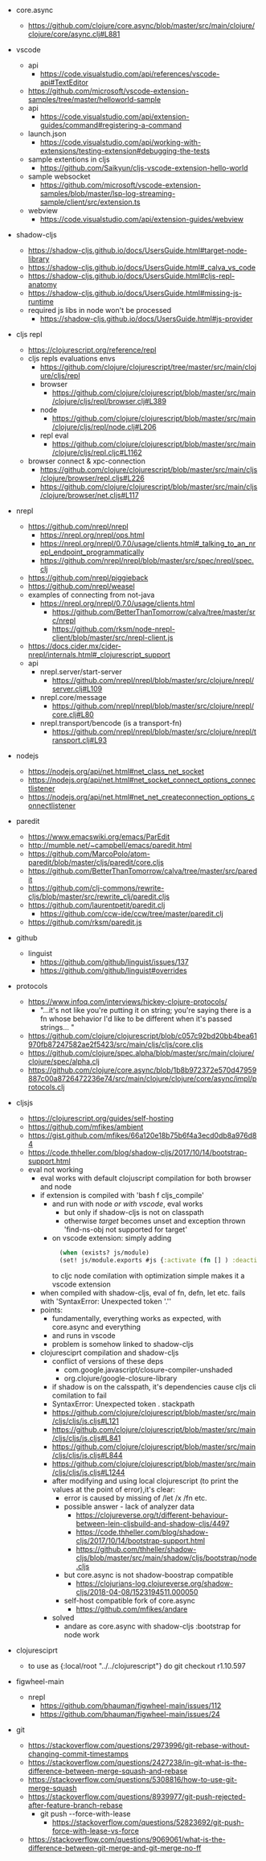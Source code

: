 
- core.async
  - https://github.com/clojure/core.async/blob/master/src/main/clojure/clojure/core/async.clj#L881

- vscode
  - api 
    - https://code.visualstudio.com/api/references/vscode-api#TextEditor
  - https://github.com/microsoft/vscode-extension-samples/tree/master/helloworld-sample
  - api
    - https://code.visualstudio.com/api/extension-guides/command#registering-a-command
  - launch.json
    - https://code.visualstudio.com/api/working-with-extensions/testing-extension#debugging-the-tests
  - sample extentions in cljs
    - https://github.com/Saikyun/cljs-vscode-extension-hello-world
  - sample websocket
    - https://github.com/microsoft/vscode-extension-samples/blob/master/lsp-log-streaming-sample/client/src/extension.ts
  - webview
    - https://code.visualstudio.com/api/extension-guides/webview

- shadow-cljs
  - https://shadow-cljs.github.io/docs/UsersGuide.html#target-node-library
  - https://shadow-cljs.github.io/docs/UsersGuide.html#_calva_vs_code
  - https://shadow-cljs.github.io/docs/UsersGuide.html#cljs-repl-anatomy
  - https://shadow-cljs.github.io/docs/UsersGuide.html#missing-js-runtime
  - required js libs in node won't be processed
    - https://shadow-cljs.github.io/docs/UsersGuide.html#js-provider

- cljs repl
  - https://clojurescript.org/reference/repl
  - cljs repls evaluations envs 
    - https://github.com/clojure/clojurescript/tree/master/src/main/clojure/cljs/repl
    - browser 
      - https://github.com/clojure/clojurescript/blob/master/src/main/clojure/cljs/repl/browser.clj#L389
    - node 
      - https://github.com/clojure/clojurescript/blob/master/src/main/clojure/cljs/repl/node.clj#L206
    - repl eval
      - https://github.com/clojure/clojurescript/blob/master/src/main/clojure/cljs/repl.cljc#L1162
  - browser connect & xpc-connection 
    - https://github.com/clojure/clojurescript/blob/master/src/main/cljs/clojure/browser/repl.cljs#L226
    - https://github.com/clojure/clojurescript/blob/master/src/main/cljs/clojure/browser/net.cljs#L117

- nrepl
  - https://github.com/nrepl/nrepl
    - https://nrepl.org/nrepl/ops.html
    - https://nrepl.org/nrepl/0.7.0/usage/clients.html#_talking_to_an_nrepl_endpoint_programmatically
    - https://github.com/nrepl/nrepl/blob/master/src/spec/nrepl/spec.clj
  - https://github.com/nrepl/piggieback
  - https://github.com/nrepl/weasel
  - examples of connecting from not-java
    - https://nrepl.org/nrepl/0.7.0/usage/clients.html
      - https://github.com/BetterThanTomorrow/calva/tree/master/src/nrepl
      - https://github.com/rksm/node-nrepl-client/blob/master/src/nrepl-client.js
  - https://docs.cider.mx/cider-nrepl/internals.html#_clojurescript_support
  - api
    - nrepl.server/start-server
      - https://github.com/nrepl/nrepl/blob/master/src/clojure/nrepl/server.clj#L109
    - nrepl.core/message
      - https://github.com/nrepl/nrepl/blob/master/src/clojure/nrepl/core.clj#L80
    - nrepl.transport/bencode (is a transport-fn)
      - https://github.com/nrepl/nrepl/blob/master/src/clojure/nrepl/transport.clj#L93

- nodejs
  - https://nodejs.org/api/net.html#net_class_net_socket
  - https://nodejs.org/api/net.html#net_socket_connect_options_connectlistener
  - https://nodejs.org/api/net.html#net_net_createconnection_options_connectlistener

- paredit
  - https://www.emacswiki.org/emacs/ParEdit
  - http://mumble.net/~campbell/emacs/paredit.html
  - https://github.com/MarcoPolo/atom-paredit/blob/master/cljs/paredit/core.cljs
  - https://github.com/BetterThanTomorrow/calva/tree/master/src/paredit
  - https://github.com/clj-commons/rewrite-cljs/blob/master/src/rewrite_clj/paredit.cljs
  - https://github.com/laurentpetit/paredit.clj
    - https://github.com/ccw-ide/ccw/tree/master/paredit.clj
  - https://github.com/rksm/paredit.js

- github
  - linguist
    - https://github.com/github/linguist/issues/137
    - https://github.com/github/linguist#overrides

- protocols
  - https://www.infoq.com/interviews/hickey-clojure-protocols/
    - "...it's not like you're putting it on string; you're saying there is a fn whose behavior I'd like to be different when it's passed strings... "
  - https://github.com/clojure/clojurescript/blob/c057c92bd20bb4bea61970fb87247582ae2f5423/src/main/cljs/cljs/core.cljs
  - https://github.com/clojure/spec.alpha/blob/master/src/main/clojure/clojure/spec/alpha.clj
  - https://github.com/clojure/core.async/blob/1b8b972372e570d47959887c00a8726472236e74/src/main/clojure/clojure/core/async/impl/protocols.clj


- cljsjs
  - https://clojurescript.org/guides/self-hosting
  - https://github.com/mfikes/ambient
  - https://gist.github.com/mfikes/66a120e18b75b6f4a3ecd0db8a976d84
  - https://code.thheller.com/blog/shadow-cljs/2017/10/14/bootstrap-support.html
  - eval not working
    - eval works with default clojuscript compilation for both browser and node
    - if extension is compiled with 'bash f cljs_compile' 
      - and run with node *or with vscode*, eval works
        - but only if shadow-cljs is not on classpath
        - otherwise *target* becomes unset and exception thrown 'find-ns-obj not supported for target'
      - on vscode extension: simply adding 
        ```clojure
          (when (exists? js/module)
          (set! js/module.exports #js {:activate (fn [] ) :deactivate (fn [] )} )
        ```
        to cljc node comilation with optimization simple makes it a vscode extension 
    - when compiled with shadow-cljs, eval of fn, defn, let etc. fails with 'SyntaxError: Unexpected token '.''
    - points:
      - fundamentally, everything works as expected, with core.async and everything
      - and runs in vscode
      - problem is somehow linked to shadow-cljs
    - clojuresciprt compilation and shadow-cljs 
      - conflict of versions of these deps
        - com.google.javascript/closure-compiler-unshaded
        - org.clojure/google-closure-library
      - if shadow is on the calsspath, it's dependencies cause cljs cli comilation to fail
      - SyntaxError: Unexpected token .   stackpath
      - https://github.com/clojure/clojurescript/blob/master/src/main/cljs/cljs/js.cljs#L121
      - https://github.com/clojure/clojurescript/blob/master/src/main/cljs/cljs/js.cljs#L841
      - https://github.com/clojure/clojurescript/blob/master/src/main/cljs/cljs/js.cljs#L844
      - https://github.com/clojure/clojurescript/blob/master/src/main/cljs/cljs/js.cljs#L1244
      - after modifying and using local clojurescript (to print the values at the point of error),it's clear:
        - error is caused by missing of /let /x /fn etc.
        - possible answer -  lack of analyzer data
          - https://clojureverse.org/t/different-behaviour-between-lein-cljsbuild-and-shadow-cljs/4497
          - https://code.thheller.com/blog/shadow-cljs/2017/10/14/bootstrap-support.html
          - https://github.com/thheller/shadow-cljs/blob/master/src/main/shadow/cljs/bootstrap/node.cljs
        - but core.async is not shadow-boostrap compatible
          - https://clojurians-log.clojureverse.org/shadow-cljs/2018-04-08/1523194511.000050
        - self-host compatible fork of core.async
          - https://github.com/mfikes/andare
      - solved
        - andare as core.async with shadow-cljs :bootstrap for node work

        
- clojuresciprt
  - to use as {:local/root "../../clojurescript"}  do git checkout r1.10.597


- figwheel-main
  - nrepl
    - https://github.com/bhauman/figwheel-main/issues/112
    - https://github.com/bhauman/figwheel-main/issues/24

- git
  - https://stackoverflow.com/questions/2973996/git-rebase-without-changing-commit-timestamps
  - https://stackoverflow.com/questions/2427238/in-git-what-is-the-difference-between-merge-squash-and-rebase
  - https://stackoverflow.com/questions/5308816/how-to-use-git-merge-squash
  - https://stackoverflow.com/questions/8939977/git-push-rejected-after-feature-branch-rebase
    - git push --force-with-lease
      - https://stackoverflow.com/questions/52823692/git-push-force-with-lease-vs-force
  - https://stackoverflow.com/questions/9069061/what-is-the-difference-between-git-merge-and-git-merge-no-ff